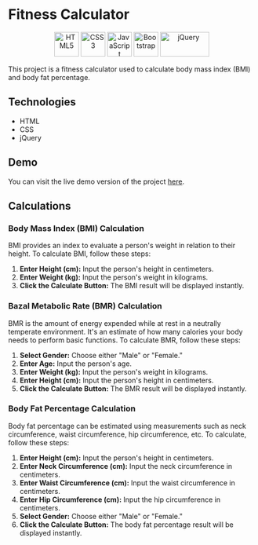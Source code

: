 # Fitness Calculator

<div align="center">
    <img src="https://www.w3.org/html/logo/downloads/HTML5_Logo_512.png" alt="HTML5" width="50" height="50" />
    <img src="https://upload.wikimedia.org/wikipedia/commons/thumb/d/d5/CSS3_logo_and_wordmark.svg/1024px-CSS3_logo_and_wordmark.svg.png" alt="CSS3" width="50" height="50" />
    <img src="https://upload.wikimedia.org/wikipedia/commons/thumb/6/6a/JavaScript-logo.png/512px-JavaScript-logo.png" alt="JavaScript" width="50" height="50" />
    <img src="https://upload.wikimedia.org/wikipedia/commons/thumb/b/b2/Bootstrap_logo.svg/512px-Bootstrap_logo.svg.png" alt="Bootstrap" width="50" height="50" />
    <img src="https://upload.wikimedia.org/wikipedia/commons/thumb/f/fd/JQuery-Logo.svg/524px-JQuery-Logo.svg.png?20200715135602" alt="jQuery" width="100" height="50" />
</div>

This project is a fitness calculator used to calculate body mass index (BMI) and body fat percentage.

## Technologies

- HTML
- CSS
- jQuery

## Demo

You can visit the live demo version of the project [here](https://fitness-calculate.ibrahimoglakci.dev/).

## Calculations

### Body Mass Index (BMI) Calculation

BMI provides an index to evaluate a person's weight in relation to their height. To calculate BMI, follow these steps:

1. **Enter Height (cm):** Input the person's height in centimeters.
2. **Enter Weight (kg):** Input the person's weight in kilograms.
3. **Click the Calculate Button:** The BMI result will be displayed instantly.

### Bazal Metabolic Rate (BMR) Calculation

BMR is the amount of energy expended while at rest in a neutrally temperate environment. It's an estimate of how many calories your body needs to perform basic functions. To calculate BMR, follow these steps:

1. **Select Gender:** Choose either "Male" or "Female."
2. **Enter Age:** Input the person's age.
3. **Enter Weight (kg):** Input the person's weight in kilograms.
4. **Enter Height (cm):** Input the person's height in centimeters.
5. **Click the Calculate Button:** The BMR result will be displayed instantly.

### Body Fat Percentage Calculation

Body fat percentage can be estimated using measurements such as neck circumference, waist circumference, hip circumference, etc. To calculate, follow these steps:

1. **Enter Height (cm):** Input the person's height in centimeters.
2. **Enter Neck Circumference (cm):** Input the neck circumference in centimeters.
3. **Enter Waist Circumference (cm):** Input the waist circumference in centimeters.
4. **Enter Hip Circumference (cm):** Input the hip circumference in centimeters.
5. **Select Gender:** Choose either "Male" or "Female."
6. **Click the Calculate Button:** The body fat percentage result will be displayed instantly.
